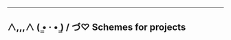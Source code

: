 -------------------------------------------
  ∧,,,∧
(  ̳• · • ̳)
/    づ♡ Schemes for projects
-------------------------------------------------
